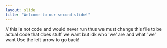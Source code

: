 ```yaml
---
layout: slide
title: "Welcome to our second slide!"
---
```

// this is not code and would never run thus we must change this file to be actual code that does stuff we want but idk who 'we' are and what 'we' want
Use the left arrow to go back!
